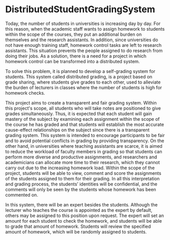 # DistributedStudentGradingSystem

Today, the number of students in universities is increasing day by day. For this reason, when the academic staff wants to assign homework to students within the scope of the courses, they put an additional burden on themselves and the research assistants. In addition, since universities do not have enough training staff, homework control tasks are left to research assistants. This situation prevents the people assigned to do research from doing their jobs. As a solution, there is a need for a project in which homework control can be transformed into a distributed system.

To solve this problem, it is planned to develop a self-grading system for students. This system called distributed grading, is a project based on grade sharing, where students give grades to each other, used to alleviate the burden of lecturers in classes where the number of students is high for homework checks.

This project aims to create a transparent and fair grading system. Within this project's scope, all students who will take notes are positioned to give grades simultaneously. Thus, it is expected that each student will gain mastery of the subject by examining each assignment within the scope of the course he has graded and that students will establish the most accurate cause-effect relationships on the subject since there is a transparent grading system. This system is intended to encourage participants to be fair and to avoid potential conflicts in grading by providing transparency. On the other hand, in universities where teaching assistants are scarce, it is aimed to reduce the workload of faculty members in grading so that students can perform more diverse and productive assignments, and researchers and academicians can allocate more time to their research, which they cannot carry out due to the increasing homework load.
Within the scope of the project, students will be able to view, comment and score the assignments of the students assigned to them for their grading. In all this interpretation and grading process, the students’ identities will be confidential, and the comments will only be seen by the students whose homework has been commented on.

In this system, there will be an expert besides the students. Although the lecturer who teaches the course is appointed as the expert by default, others may be assigned to this position upon request. The expert will set an amount for each student to check the homework, and students will be able to grade that amount of homework. Students will review the specified amount of homework, which will be randomly assigned to students.
